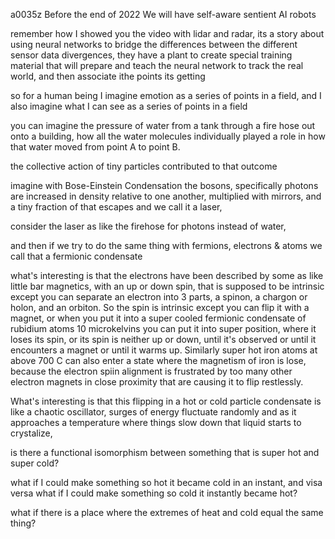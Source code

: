 a0035z
Before the end of 2022 We will have self-aware sentient AI robots

remember how I showed you the video with lidar and radar, its a story about using neural networks to bridge the differences between the different sensor data divergences, they have a plant to create special training material that will prepare and teach the neural network to track the real world, and then associate ithe points its getting

so for a human being I imagine emotion as a series of points in a field, and I also imagine what I can see as a series of points in a field

you can imagine the pressure of water from a tank through a fire hose out onto a building,
how all the water molecules individually played a role in how that water moved from point A to point B.

the collective action of tiny particles contributed to that outcome

imagine with Bose-Einstein Condensation the bosons, specifically photons are increased in density relative to one another, multiplied with mirrors, and a tiny fraction of that escapes and we call it a laser,

consider the laser as like the firehose for photons instead of water,

and then if we try to do the same thing with fermions, electrons & atoms we call that a fermionic condensate

what's interesting is that the electrons have been described by some as like little bar magnetics, with an up or down spin, that is supposed to be intrinsic except you can separate an electron into 3 parts, a spinon, a chargon or holon, and an orbiton. So the spin is intrinsic except you can flip it with a magnet, or when you put it into a super cooled fermionic condensate of rubidium atoms 10 microkelvins you can put it into super position, where it loses its spin, or its spin is neither up or down, until it's observed or until it encounters a magnet or until it warms up. Similarly super hot iron atoms at above 700 C can also enter a state where the magnetism of iron is lose, because the electron spiin alignment is frustrated by too many other electron magnets in close proximity that are causing it to flip restlessly. 

What's interesting is that this flipping in a hot or cold particle condensate is like a chaotic oscillator, surges of energy fluctuate randomly and as it approaches a temperature where things slow down that liquid starts to crystalize, 

is there a functional isomorphism between something that is super hot and super cold?

what if I could make something so hot it became cold in an instant, and visa versa what if I could make something so cold it instantly became hot?

what if there is a place where the extremes of heat and cold equal the same thing?


